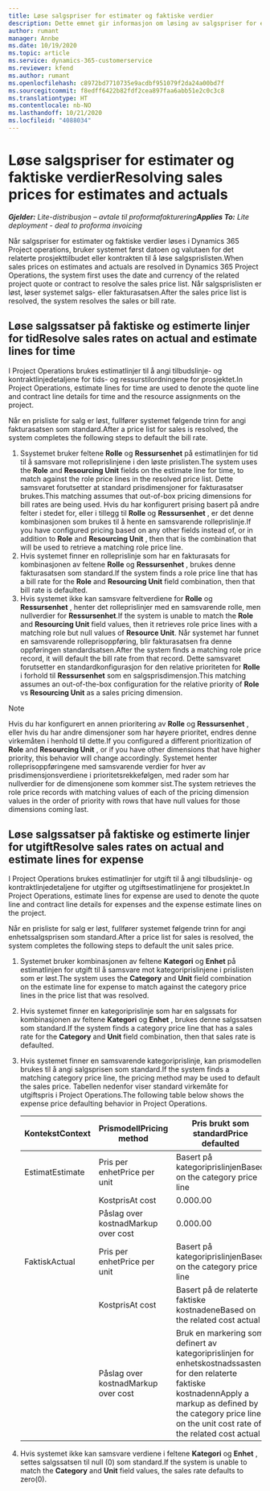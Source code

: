 ```yaml
---
title: Løse salgspriser for estimater og faktiske verdier
description: Dette emnet gir informasjon om løsing av salgspriser for estimater og faktiske verdier.
author: rumant
manager: Annbe
ms.date: 10/19/2020
ms.topic: article
ms.service: dynamics-365-customerservice
ms.reviewer: kfend
ms.author: rumant
ms.openlocfilehash: c8972bd7710735e9acdbf951079f2da24a00bd7f
ms.sourcegitcommit: f8edff6422b82fdf2cea897faa6abb51e2c0c3c8
ms.translationtype: HT
ms.contentlocale: nb-NO
ms.lasthandoff: 10/21/2020
ms.locfileid: "4088034"
---
```

# <a name="resolving-sales-prices-for-estimates-and-actuals"></a><span data-ttu-id="192c4-103">Løse salgspriser for estimater og faktiske verdier</span><span class="sxs-lookup"><span data-stu-id="192c4-103">Resolving sales prices for estimates and actuals</span></span>

<span data-ttu-id="192c4-104">_**Gjelder:** Lite-distribusjon – avtale til proformafakturering_</span><span class="sxs-lookup"><span data-stu-id="192c4-104">_**Applies To:** Lite deployment - deal to proforma invoicing_</span></span>

<span data-ttu-id="192c4-105">Når salgspriser for estimater og faktiske verdier løses i Dynamics 365 Project operations, bruker systemet først datoen og valutaen for det relaterte prosjekttilbudet eller kontrakten til å løse salgsprislisten.</span><span class="sxs-lookup"><span data-stu-id="192c4-105">When sales prices on estimates and actuals are resolved in Dynamics 365 Project Operations, the system first uses the date and currency of the related project quote or contract to resolve the sales price list.</span></span> <span data-ttu-id="192c4-106">Når salgsprislisten er løst, løser systemet salgs- eller fakturasatsen.</span><span class="sxs-lookup"><span data-stu-id="192c4-106">After the sales price list is resolved, the system resolves the sales or bill rate.</span></span>

## <a name="resolve-sales-rates-on-actual-and-estimate-lines-for-time"></a><span data-ttu-id="192c4-107">Løse salgssatser på faktiske og estimerte linjer for tid</span><span class="sxs-lookup"><span data-stu-id="192c4-107">Resolve sales rates on actual and estimate lines for time</span></span>

<span data-ttu-id="192c4-108">I Project Operations brukes estimatlinjer til å angi tilbudslinje- og kontraktlinjedetaljene for tids- og ressurstilordningene for prosjektet.</span><span class="sxs-lookup"><span data-stu-id="192c4-108">In Project Operations, estimate lines for time are used to denote the quote line and contract line details for time and the resource assignments on the project.</span></span>

<span data-ttu-id="192c4-109">Når en prisliste for salg er løst, fullfører systemet følgende trinn for angi fakturasatsen som standard.</span><span class="sxs-lookup"><span data-stu-id="192c4-109">After a price list for sales is resolved, the system completes the following steps to default the bill rate.</span></span>

1. <span data-ttu-id="192c4-110">Ssystemet bruker feltene **Rolle** og **Ressursenhet** på estimatlinjen for tid til å samsvare mot rolleprislinjene i den løste prislisten.</span><span class="sxs-lookup"><span data-stu-id="192c4-110">The system uses the **Role** and **Resourcing Unit** fields on the estimate line for time, to match against the role price lines in the resolved price list.</span></span> <span data-ttu-id="192c4-111">Dette samsvaret forutsetter at standard prisdimensjoner for fakturasatser brukes.</span><span class="sxs-lookup"><span data-stu-id="192c4-111">This matching assumes that out-of-box pricing dimensions for bill rates are being used.</span></span> <span data-ttu-id="192c4-112">Hvis du har konfigurert prising basert på andre felter i stedet for, eller i tillegg til **Rolle** og **Ressursenhet** , er det denne kombinasjonen som brukes til å hente en samsvarende rolleprislinje.</span><span class="sxs-lookup"><span data-stu-id="192c4-112">If you have configured pricing based on any other fields instead of, or in addition to **Role** and **Resourcing Unit** , then that is the combination that will be used to retrieve a matching role price line.</span></span>
2. <span data-ttu-id="192c4-113">Hvis systemet finner en rolleprislinje som har en fakturasats for kombinasjonen av feltene **Rolle** og **Ressursenhet** , brukes denne fakturasatsen som standard.</span><span class="sxs-lookup"><span data-stu-id="192c4-113">If the system finds a role price line that has a bill rate for the **Role** and **Resourcing Unit** field combination, then that bill rate is defaulted.</span></span>
3. <span data-ttu-id="192c4-114">Hvis systemet ikke kan samsvare feltverdiene for **Rolle** og **Ressursenhet** , henter det rolleprislinjer med en samsvarende rolle, men nullverdier for **Ressursenhet**.</span><span class="sxs-lookup"><span data-stu-id="192c4-114">If the system is unable to match the **Role** and **Resourcing Unit** field values, then it retrieves role price lines with a matching role but null values of **Resource Unit**.</span></span> <span data-ttu-id="192c4-115">Når systemet har funnet en samsvarende rolleprisoppføring, blir fakturasatsen fra denne oppføringen standardsatsen.</span><span class="sxs-lookup"><span data-stu-id="192c4-115">After the system finds a matching role price record, it will default the bill rate from that record.</span></span> <span data-ttu-id="192c4-116">Dette samsvaret forutsetter en standardkonfigurasjon for den relative prioriteten for **Rolle** i forhold til **Ressursenhet** som en salgsprisdimensjon.</span><span class="sxs-lookup"><span data-stu-id="192c4-116">This matching assumes an out-of-the-box configuration for the relative priority of **Role** vs **Resourcing Unit** as a sales pricing dimension.</span></span>

> [!NOTE]
> <span data-ttu-id="192c4-117">Hvis du har konfigurert en annen prioritering av **Rolle** og **Ressursenhet** , eller hvis du har andre dimensjoner som har høyere prioritet, endres denne virkemåten i henhold til dette.</span><span class="sxs-lookup"><span data-stu-id="192c4-117">If you configured a different prioritization of **Role** and **Resourcing Unit** , or if you have other dimensions that have higher priority, this behavior will change accordingly.</span></span> <span data-ttu-id="192c4-118">Systemet henter rolleprisoppføringene med samsvarende verdier for hver av prisdimensjonsverdiene i prioritetsrekkefølgen, med rader som har nullverdier for de dimensjonene som kommer sist.</span><span class="sxs-lookup"><span data-stu-id="192c4-118">The system retrieves the role price records with matching values of each of the pricing dimension values in the order of priority with rows that have null values for those dimensions coming last.</span></span>

## <a name="resolve-sales-rates-on-actual-and-estimate-lines-for-expense"></a><span data-ttu-id="192c4-119">Løse salgssatser på faktiske og estimerte linjer for utgift</span><span class="sxs-lookup"><span data-stu-id="192c4-119">Resolve sales rates on actual and estimate lines for expense</span></span>

<span data-ttu-id="192c4-120">I Project Operations brukes estimatlinjer for utgift til å angi tilbudslinje- og kontraktlinjedetaljene for utgifter og utgiftsestimatlinjene for prosjektet.</span><span class="sxs-lookup"><span data-stu-id="192c4-120">In Project Operations, estimate lines for expense are used to denote the quote line and contract line details for expenses and the expense estimate lines on the project.</span></span>

<span data-ttu-id="192c4-121">Når en prisliste for salg er løst, fullfører systemet følgende trinn for angi enhetssalgsprisen som standard.</span><span class="sxs-lookup"><span data-stu-id="192c4-121">After a price list for sales is resolved, the system completes the following steps to default the unit sales price.</span></span>

1. <span data-ttu-id="192c4-122">Systemet bruker kombinasjonen av feltene **Kategori** og **Enhet** på estimatlinjen for utgift til å samsvare mot kategoriprislinjene i prislisten som er løst.</span><span class="sxs-lookup"><span data-stu-id="192c4-122">The system uses the **Category** and **Unit** field combination on the estimate line for expense to match against the category price lines in the price list that was resolved.</span></span>
2. <span data-ttu-id="192c4-123">Hvis systemet finner en kategoriprislinje som har en salgssats for kombinasjonen av feltene **Kategori** og **Enhet** , brukes denne salgssatsen som standard.</span><span class="sxs-lookup"><span data-stu-id="192c4-123">If the system finds a category price line that has a sales rate for the **Category** and **Unit** field combination, then that sales rate is defaulted.</span></span>
3. <span data-ttu-id="192c4-124">Hvis systemet finner en samsvarende kategoriprislinje, kan prismodellen brukes til å angi salgsprisen som standard.</span><span class="sxs-lookup"><span data-stu-id="192c4-124">If the system finds a matching category price line, the pricing method may be used to default the sales price.</span></span> <span data-ttu-id="192c4-125">Tabellen nedenfor viser standard virkemåte for utgiftspris i Project Operations.</span><span class="sxs-lookup"><span data-stu-id="192c4-125">The following table below shows the expense price defaulting behavior in Project Operations.</span></span>

    | <span data-ttu-id="192c4-126">Kontekst</span><span class="sxs-lookup"><span data-stu-id="192c4-126">Context</span></span> | <span data-ttu-id="192c4-127">Prismodell</span><span class="sxs-lookup"><span data-stu-id="192c4-127">Pricing method</span></span> | <span data-ttu-id="192c4-128">Pris brukt som standard</span><span class="sxs-lookup"><span data-stu-id="192c4-128">Price defaulted</span></span> |
    | --- | --- | --- |
    | <span data-ttu-id="192c4-129">Estimat</span><span class="sxs-lookup"><span data-stu-id="192c4-129">Estimate</span></span> | <span data-ttu-id="192c4-130">Pris per enhet</span><span class="sxs-lookup"><span data-stu-id="192c4-130">Price per unit</span></span> | <span data-ttu-id="192c4-131">Basert på kategoriprislinjen</span><span class="sxs-lookup"><span data-stu-id="192c4-131">Based on the category price line</span></span> |
    | &nbsp; | <span data-ttu-id="192c4-132">Kostpris</span><span class="sxs-lookup"><span data-stu-id="192c4-132">At cost</span></span> | <span data-ttu-id="192c4-133">0.00</span><span class="sxs-lookup"><span data-stu-id="192c4-133">0.00</span></span> |
    | &nbsp; | <span data-ttu-id="192c4-134">Påslag over kostnad</span><span class="sxs-lookup"><span data-stu-id="192c4-134">Markup over cost</span></span> | <span data-ttu-id="192c4-135">0.00</span><span class="sxs-lookup"><span data-stu-id="192c4-135">0.00</span></span> |
    | <span data-ttu-id="192c4-136">Faktisk</span><span class="sxs-lookup"><span data-stu-id="192c4-136">Actual</span></span> | <span data-ttu-id="192c4-137">Pris per enhet</span><span class="sxs-lookup"><span data-stu-id="192c4-137">Price per unit</span></span> | <span data-ttu-id="192c4-138">Basert på kategoriprislinjen</span><span class="sxs-lookup"><span data-stu-id="192c4-138">Based on the category price line</span></span> |
    | &nbsp; | <span data-ttu-id="192c4-139">Kostpris</span><span class="sxs-lookup"><span data-stu-id="192c4-139">At cost</span></span> | <span data-ttu-id="192c4-140">Basert på de relaterte faktiske kostnadene</span><span class="sxs-lookup"><span data-stu-id="192c4-140">Based on the related cost actual</span></span> |
    | &nbsp; | <span data-ttu-id="192c4-141">Påslag over kostnad</span><span class="sxs-lookup"><span data-stu-id="192c4-141">Markup over cost</span></span> | <span data-ttu-id="192c4-142">Bruk en markering som definert av kategoriprislinjen for enhetskostnadssasten for den relaterte faktiske kostnadenn</span><span class="sxs-lookup"><span data-stu-id="192c4-142">Apply a markup as defined by the category price line on the unit cost rate of the related cost actual</span></span> |

4. <span data-ttu-id="192c4-143">Hvis systemet ikke kan samsvare verdiene i feltene **Kategori** og **Enhet** , settes salgssatsen til null (0) som standard.</span><span class="sxs-lookup"><span data-stu-id="192c4-143">If the system is unable to match the **Category** and **Unit** field values, the sales rate defaults to zero(0).</span></span>
